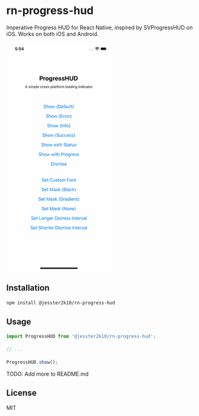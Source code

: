 # rn-progress-hud

Imperative Progress HUD for React Native, inspired by SVProgressHUD on iOS. Works on both iOS and Android.

![iOS Example](./progress_hud_ios_30.gif)

## Installation

```sh
npm install @jesster2k10/rn-progress-hud
```

## Usage

```js
import ProgressHUD from '@jesster2k10/rn-progress-hud';

// ...

ProgressHUD.show();
```

TODO: Add more to README.md

## License

MIT
